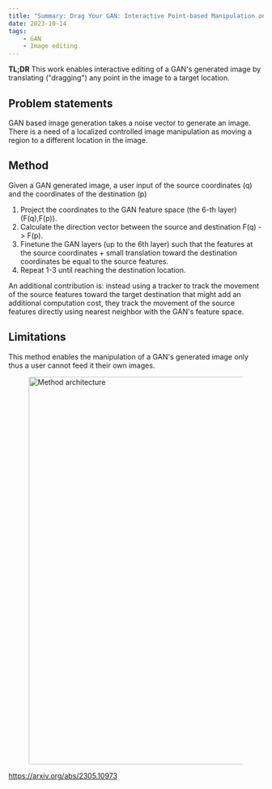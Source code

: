 ```yaml
---
title: "Summary: Drag Your GAN: Interactive Point-based Manipulation on the Generative Image Manifold"
date: 2023-10-14
tags: 
    - GAN
    - Image editing
---
```


**TL;DR** This work enables interactive editing of a GAN's generated image by translating ("dragging") any point in the image to a target location.

## Problem statements
GAN based image generation takes a noise vector to generate an image. There is a need of a localized controlled image manipulation as moving a region to a different location in the image.

## Method 
Given a GAN generated image, a user input of the source coordinates (q) and the coordinates of the destination (p)
1. Project the coordinates to the GAN feature space (the 6-th layer) (F(q),F(p)).
2. Calculate the direction vector between the source and destination F(q) -> F(p).
3. Finetune the GAN layers (up to the 6th layer) such that the features at the source coordinates + small translation toward the destination coordinates be equal to the source features.
4. Repeat 1-3 until reaching the destination location.

An additional contribution is: instead using a tracker to track the movement of the source features toward the target destination that might add an additional computation cost, they track the movement of the source features directly using nearest neighbor with the GAN's feature space.

## Limitations
This method enables the manipulation of a GAN's generated image only thus a user cannot feed it their own images.

<figure>
    <img src="/images/drag_your_gan.png"
         alt="Method architecture"
         width="764">
</figure>


<https://arxiv.org/abs/2305.10973>
